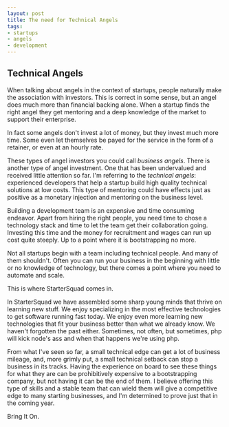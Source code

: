 ```yaml
---
layout: post
title: The need for Technical Angels
tags:
- startups
- angels
- development
---
```


## Technical Angels ##

When talking about angels in the context of startups, people naturally make the association with investors. This is
correct in some sense, but an angel does much more than financial backing alone. When a startup finds the right angel
they get mentoring and a deep knowledge of the market to support their enterprise.

In fact some angels don't invest a lot of money, but they invest much more time. Some even let themselves be payed for
the service in the form of a retainer, or even at an hourly rate.

These types of angel investors you could call *business angels*. There is another type of angel investment.
One that has been undervalued and received little attention so far. I'm referring to the *technical angels*:
experienced developers that help a startup build high quality technical solutions at low costs. This type of mentoring
could have effects just as positive as a monetary injection and mentoring on the business level.

Building a development team is an expensive and time consuming endeavor. Apart from hiring the right people, you need
time to chose a technology stack and time to let the team get their collaboration going. Investing this time and the money
for recruitment and wages can run up cost quite steeply. Up to a point where it is bootstrapping no more.

Not all startups begin with a team including technical people. And many of them shouldn't. Often you can run your business
in the beginning with little or no knowledge of technology, but there comes a point where you need to automate and scale.

This is where StarterSquad comes in.

In StarterSquad we have assembled some sharp young minds that thrive on learning new stuff. We enjoy specializing in the
most effective technologies to get software running fast today. We enjoy even more learning new technologies that fit
your business better than what we already know. We haven't forgotten the past either. Sometimes, not often, but sometimes,
php will kick node's ass and when that happens we're using php.

From what I've seen so far, a small technical edge can get a lot of business mileage, and, more grimly put, a small
technical setback can stop a business in its tracks. Having the experience on board to see these things for what they are
can be prohibitively expensive to a bootstrapping company, but not having it can be the end of them. I believe offering
this type of skills and a stable team that can wield them will give a competitive edge to many starting businesses,
and I'm determined to prove just that in the coming year.

Bring It On.